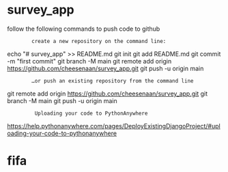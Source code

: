 # survey_app


follow the following commands to push code to github

            create a new repository on the command line:
echo "# survey_app" >> README.md
git init
git add README.md
git commit -m "first commit"
git branch -M main
git remote add origin https://github.com/cheesenaan/survey_app.git
git push -u origin main


            …or push an existing repository from the command line
git remote add origin https://github.com/cheesenaan/survey_app.git
git branch -M main
git push -u origin main


             Uploading your code to PythonAnywhere
https://help.pythonanywhere.com/pages/DeployExistingDjangoProject/#uploading-your-code-to-pythonanywhere
# fifa
